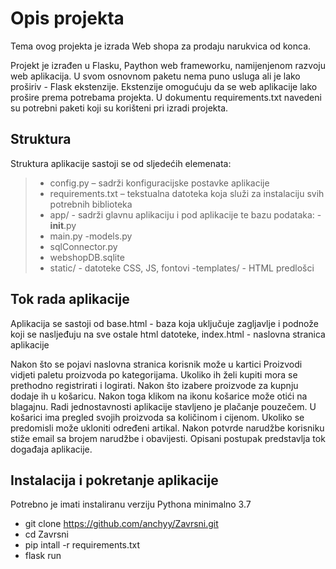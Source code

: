 # Opis projekta

Tema ovog projekta je izrada Web shopa za prodaju narukvica od konca.

Projekt je izrađen u Flasku, Paython web frameworku, namijenjenom razvoju web aplikacija.
U svom osnovnom paketu nema puno usluga ali je lako proširiv - Flask ekstenzije. Ekstenzije
omogućuju da se web aplikacije lako prošire prema potrebama projekta.
U dokumentu requirements.txt navedeni su potrebni paketi koji su korišteni pri izradi projekta.

## Struktura

Struktura aplikacije sastoji se od sljedećih elemenata:

> - config.py – sadrži konfiguracijske postavke aplikacije
> - requirements.txt – tekstualna datoteka koja služi za instalaciju svih potrebnih biblioteka
> - app/ - sadrži glavnu aplikaciju i pod aplikacije te bazu podataka:
> -__init__.py
> - main.py
> -models.py
> - sqlConnector.py
> - webshopDB.sqlite
> - static/ - datoteke CSS, JS, fontovi 
> -templates/ - HTML predlošci


## Tok rada aplikacije

Aplikacija se sastoji od base.html - baza koja uključuje zagljavlje i podnože koji se nasljeđuju na sve ostale html datoteke,
index.html - naslovna stranica aplikacije

Nakon što se pojavi naslovna stranica korisnik može u kartici Proizvodi vidjeti paletu proizvoda po kategorijama.
Ukoliko ih želi kupiti mora se prethodno registrirati i logirati. Nakon što izabere proizvode za kupnju dodaje ih u košaricu.
Nakon toga klikom na ikonu košarice može otići na blagajnu. Radi jednostavnosti
aplikacije stavljeno je plačanje pouzečem. U košarici ima pregled svojih proizvoda sa količinom i cijenom.
Ukoliko se predomisli može ukloniti određeni artikal. Nakon potvrde narudžbe korisniku stiže email sa brojem narudžbe i obavijesti.
Opisani postupak predstavlja tok događaja aplikacije.

## Instalacija i pokretanje aplikacije

Potrebno je imati instaliranu verziju Pythona minimalno 3.7

- git clone https://github.com/anchyy/Zavrsni.git
- cd Zavrsni
- pip intall -r requirements.txt
- flask run

